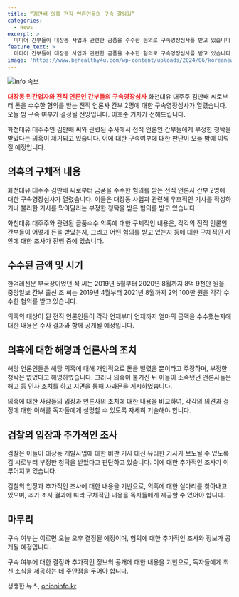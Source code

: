 ```yaml
---
title: “김만배 의혹 전직 언론인들의 구속 갈림길”
categories:
  - News
excerpt: >
  미디어 간부들이 대장동 사업과 관련한 금품을 수수한 혐의로 구속영장심사를 받고 있습니다. 대장동 민간업자인 화천대유 대주주 김만배 씨로부터 금품을 받은 혐의로 전직 언론 간부 2명이 소환되었으며, 이들의 구속 여부는 이른바 오늘 밤 결정될 전망입니다. 검찰은 대장동 사업과 관련한 부정한 청탁을 받았다고 의심하고 있으며, 해당 언론인들은 불거진 의혹에 대해 부정하고 있습니다. 한편, 한국일보 전 간부는 검찰 조사 후 숨진 채 발견되었습니다. (요약: 대장동 사업 관련 금품 수수로 구속영장심사, 의혹 부인과 추가 사건 발생)
feature_text: >
  미디어 간부들이 대장동 사업과 관련한 금품을 수수한 혐의로 구속영장심사를 받고 있습니다. 대장동 민간업자인 화천대유 대주주 김만배 씨로부터 금품을 받은 혐의로 전직 언론 간부 2명이 소환되었으며, 이들의 구속 여부는 이른바 오늘 밤 결정될 전망입니다. 검찰은 대장동 사업과 관련한 부정한 청탁을 받았다고 의심하고 있으며, 해당 언론인들은 불거진 의혹에 대해 부정하고 있습니다. 한편, 한국일보 전 간부는 검찰 조사 후 숨진 채 발견되었습니다. (요약: 대장동 사업 관련 금품 수수로 구속영장심사, 의혹 부인과 추가 사건 발생)
image: 'https://www.behealthy4u.com/wp-content/uploads/2024/06/koreanews.jpg'
---
```


<p><img src="https://www.behealthy4u.com/wp-content/uploads/2024/06/koreanews.jpg" alt="info 속보" /></p>

<p><b><span style="color: #ee2323;">대장동 민간업자와 전직 언론인 간부들의 구속영장심사</span></b>
화천대유 대주주 김만배 씨로부터 돈을 수수한 혐의를 받는 전직 언론사 간부 2명에 대한 구속영장심사가 열렸습니다. 오늘 밤 구속 여부가 결정될 전망입니다. 이호준 기자가 전해드립니다.</p>

<p data-ke-size="size16">화천대유 대주주인 김만배 씨와 관련된 수사에서 전직 언론인 간부들에게 부정한 청탁을 받았다는 의혹이 제기되고 있습니다. 이에 대한 구속여부에 대한 판단이 오늘 밤에 이뤄질 예정입니다.</p>

<h2><b>의혹의 구체적 내용</b></h2>

<p>화천대유 대주주 김만배 씨로부터 금품을 수수한 혐의를 받는 전직 언론사 간부 2명에 대한 구속영장심사가 열렸습니다. 이들은 대장동 사업과 관련해 우호적인 기사를 작성하거나 불리한 기사를 막아달라는 부정한 청탁을 받은 혐의를 받고 있습니다.</p>

<p data-ke-size="size16">화천대유 대주주와 관련된 금품수수 의혹에 대한 구체적인 내용은, 각각의 전직 언론인 간부들이 어떻게 돈을 받았는지, 그리고 어떤 혐의를 받고 있는지 등에 대한 구체적인 사안에 대한 조사가 진행 중에 있습니다.</p>

<h2><b>수수된 금액 및 시기</b></h2>

<p>한겨레신문 부국장이었던 석 씨는 2019년 5월부터 2020년 8월까지 8억 9천만 원을, 중앙일보 간부 출신 조 씨는 2019년 4월부터 2021년 8월까지 2억 100만 원을 각각 수수한 혐의를 받고 있습니다.</p>

<p data-ke-size="size16">의혹의 대상이 된 전직 언론인들이 각각 언제부터 언제까지 얼마의 금액을 수수했는지에 대한 내용은 수사 결과와 함께 공개될 예정입니다.</p>

<h2><b>의혹에 대한 해명과 언론사의 조치</b></h2>

<p>해당 언론인들은 해당 의혹에 대해 개인적으로 돈을 빌렸을 뿐이라고 주장하며, 부정한 청탁은 없었다고 해명하였습니다. 그러나 의혹이 불거진 뒤 이들이 소속됐던 언론사들은 해고 등 인사 조치를 하고 지면을 통해 사과문을 게시하였습니다.</p>

<p data-ke-size="size16">의혹에 대한 사람들의 입장과 언론사의 조치에 대한 내용을 비교하여, 각각의 의견과 결정에 대한 이해를 독자들에게 설명할 수 있도록 자세히 기술해야 합니다.</p>

<h2><b>검찰의 입장과 추가적인 조사</b></h2>

<p>검찰은 이들이 대장동 개발사업에 대한 비판 기사 대신 유리한 기사가 보도될 수 있도록 김 씨로부터 부정한 청탁을 받았다고 판단하고 있습니다. 이에 대한 추가적인 조사가 이루어지고 있습니다.</p>

<p data-ke-size="size16">검찰의 입장과 추가적인 조사에 대한 내용을 기반으로, 의혹에 대한 실마리를 찾아내고 있으며, 추가 조사 결과에 따라 구체적인 내용을 독자들에게 제공할 수 있어야 합니다.</p>

<h2><b>마무리</b></h2>

<p>구속 여부는 이르면 오늘 오후 결정될 예정이며, 혐의에 대한 추가적인 조사와 정보가 공개될 예정입니다.</p>

<p data-ke-size="size16">구속 여부에 대한 결정과 추가적인 정보의 공개에 대한 내용을 기반으로, 독자들에게 최신 소식을 제공하는 데 주안점을 두어야 합니다.</p>
생생한 뉴스, <a href="https://onioninfo.kr" rel="dofollow">onioninfo.kr</a>


